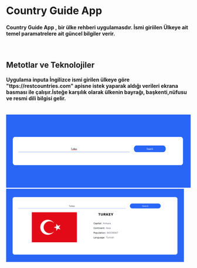 # Country Guide App

#### Country Guide App , bir ülke rehberi uygulamasdır. İsmi giriilen Ülkeye ait temel paramatrelere ait güncel bilgiler verir.
<br/>

## Metotlar ve Teknolojiler
#### Uygulama inputa İngilizce ismi girilen ülkeye göre "ttps://restcountries.com" apisne istek yaparak aldığı verileri ekrana basması ile çalışır.İsteğe karşılık olarak ülkenin bayrağı, başkenti,nüfusu ve resmi dili bilgisi gelir.
<br/>

<img src="./ReadmeImg/CountryGuide1.png" height="200"/>
<br/> 

<img src="./ReadmeImg/CountryGuide2.png" height="200"/>
<br/> 
